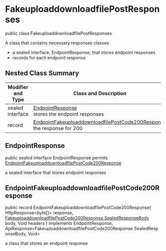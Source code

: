 # FakeuploaddownloadfilePostResponses

public class FakeuploaddownloadfilePostResponses

A class that contains necessary responses classes
- a sealed interface, EndpointResponse, that stores endpoint responses
- records for each endpoint response

## Nested Class Summary
| Modifier and Type | Class and Description |
| ----------------- | --------------------- |
| sealed interface | [EndpointResponse](#endpointresponse)<br> stores the endpoint responses |
| record | [EndpointFakeuploaddownloadfilePostCode200Response](#endpointfakeuploaddownloadfilepostcode200response)<br> the response for 200 |

## EndpointResponse
public sealed interface EndpointResponse permits<br>
[EndpointFakeuploaddownloadfilePostCode200Response](#endpointfakeuploaddownloadfilepostcode200response)

a sealed interface that stores endpoint responses

## EndpointFakeuploaddownloadfilePostCode200Response
public record EndpointFakeuploaddownloadfilePostCode200Response(
    HttpResponse<byte[]> response,
    [FakeuploaddownloadfilePostCode200Response.SealedResponseBody](../../../paths/fakeuploaddownloadfile/post/responses/FakeuploaddownloadfilePostCode200Response.md#sealedresponsebody) body,
    Void headers
) implements EndpointResponse, ApiResponse<FakeuploaddownloadfilePostCode200Response.SealedResponseBody, Void><br>

a class that stores an endpoint response

